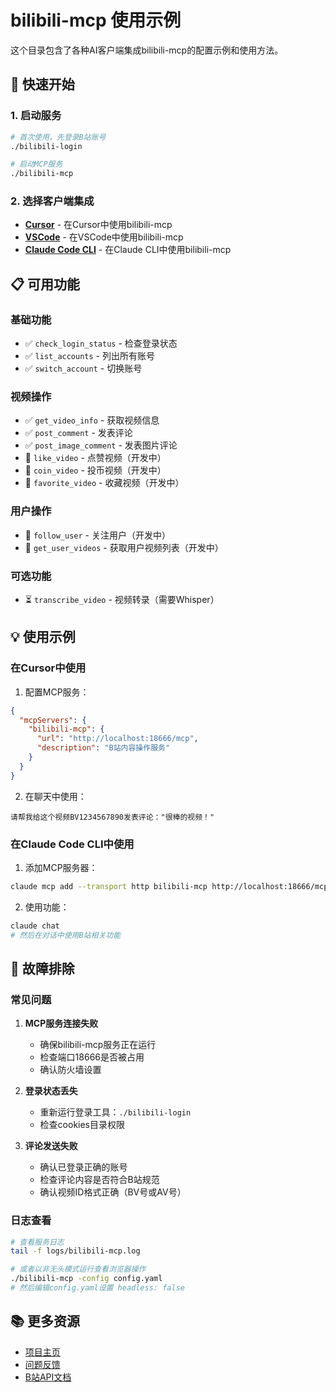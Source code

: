 # bilibili-mcp 使用示例

这个目录包含了各种AI客户端集成bilibili-mcp的配置示例和使用方法。

## 🚀 快速开始

### 1. 启动服务

```bash
# 首次使用，先登录B站账号
./bilibili-login

# 启动MCP服务
./bilibili-mcp
```

### 2. 选择客户端集成

- **[Cursor](./cursor/)** - 在Cursor中使用bilibili-mcp
- **[VSCode](./vscode/)** - 在VSCode中使用bilibili-mcp  
- **[Claude Code CLI](./claude/)** - 在Claude CLI中使用bilibili-mcp

## 📋 可用功能

### 基础功能
- ✅ `check_login_status` - 检查登录状态
- ✅ `list_accounts` - 列出所有账号
- ✅ `switch_account` - 切换账号

### 视频操作
- ✅ `get_video_info` - 获取视频信息
- ✅ `post_comment` - 发表评论
- ✅ `post_image_comment` - 发表图片评论
- 🔄 `like_video` - 点赞视频（开发中）
- 🔄 `coin_video` - 投币视频（开发中）
- 🔄 `favorite_video` - 收藏视频（开发中）

### 用户操作
- 🔄 `follow_user` - 关注用户（开发中）
- 🔄 `get_user_videos` - 获取用户视频列表（开发中）

### 可选功能
- ⏳ `transcribe_video` - 视频转录（需要Whisper）

## 💡 使用示例

### 在Cursor中使用

1. 配置MCP服务：
```json
{
  "mcpServers": {
    "bilibili-mcp": {
      "url": "http://localhost:18666/mcp",
      "description": "B站内容操作服务"
    }
  }
}
```

2. 在聊天中使用：
```
请帮我给这个视频BV1234567890发表评论："很棒的视频！"
```

### 在Claude Code CLI中使用

1. 添加MCP服务器：
```bash
claude mcp add --transport http bilibili-mcp http://localhost:18666/mcp
```

2. 使用功能：
```bash
claude chat
# 然后在对话中使用B站相关功能
```

## 🔧 故障排除

### 常见问题

1. **MCP服务连接失败**
   - 确保bilibili-mcp服务正在运行
   - 检查端口18666是否被占用
   - 确认防火墙设置

2. **登录状态丢失**
   - 重新运行登录工具：`./bilibili-login`
   - 检查cookies目录权限

3. **评论发送失败**
   - 确认已登录正确的账号
   - 检查评论内容是否符合B站规范
   - 确认视频ID格式正确（BV号或AV号）

### 日志查看

```bash
# 查看服务日志
tail -f logs/bilibili-mcp.log

# 或者以非无头模式运行查看浏览器操作
./bilibili-mcp -config config.yaml
# 然后编辑config.yaml设置 headless: false
```

## 📚 更多资源

- [项目主页](https://github.com/shirenchuang/bilibili-mcp)
- [问题反馈](https://github.com/shirenchuang/bilibili-mcp/issues)
- [B站API文档](https://github.com/SocialSisterYi/bilibili-API-collect)
